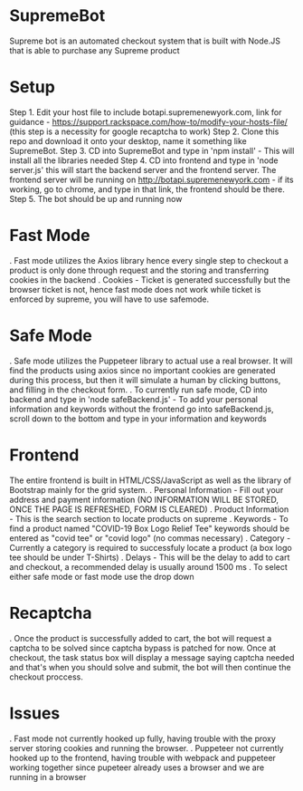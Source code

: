 ﻿# SupremeBot
Supreme bot is an automated checkout system that is built with Node.JS that is able to purchase any Supreme product

# Setup
  Step 1. Edit your host file to include botapi.supremenewyork.com, link for guidance - https://support.rackspace.com/how-to/modify-your-hosts-file/ (this step is a necessity for google recaptcha to work)
  Step 2. Clone this repo and download it onto your desktop, name it something like SupremeBot.
  Step 3. CD into SupremeBot and type in 'npm install' - This will install all the libraries needed
  Step 4. CD into frontend and type in 'node server.js' this will start the backend server and the frontend server. The frontend server will be running on http://botapi.supremenewyork.com - if its working, go to chrome, and type in that link, the frontend should be there.
  Step 5. The bot should be up and running now
  
# Fast Mode
  . Fast mode utilizes the Axios library hence every single step to checkout a product is only done through request and the storing and transferring cookies in the backend
  . Cookies - Ticket is generated successfully but the browser ticket is not, hence fast mode does not work while ticket is enforced by supreme, you will have to use safemode.
  
# Safe Mode
  . Safe mode utilizes the Puppeteer library to actual use a real browser. It will find the products using axios since no important cookies are generated during this process, but then it will simulate a human by clicking buttons, and filling in the checkout form.
  . To currently run safe mode, CD into backend and type in 'node safeBackend.js' - To add your personal information and keywords without the frontend go into safeBackend.js, scroll down to the bottom and type in your information and keywords

# Frontend
  The entire frontend is built in HTML/CSS/JavaScript as well as the library of Bootstrap mainly for the grid system.
  . Personal Information - Fill out your address and payment information (NO INFORMATION WILL BE STORED, ONCE THE PAGE IS REFRESHED, FORM IS CLEARED)
  . Product Information - This is the search section to locate products on supreme
    . Keywords - To find a product named "COVID-19 Box Logo Relief Tee" keywords should be entered as "covid tee" or "covid logo" (no commas necessary)
    . Category - Currently a category is required to successfuly locate a product (a box logo tee should be under T-Shirts)
    . Delays - This will be the delay to add to cart and checkout, a recommended delay is usually around 1500 ms
    . To select either safe mode or fast mode use the drop down
    
 # Recaptcha
  . Once the product is successfully added to cart, the bot will request a captcha to be solved since captcha bypass is patched for now. Once at checkout, the task status box will display a message saying captcha needed and that's when you should solve and submit, the bot will then continue the checkout proccess.
  
# Issues
  . Fast mode not currently hooked up fully, having trouble with the proxy server storing cookies and running the browser.
  . Puppeteer not currently hooked up to the frontend, having trouble with webpack and puppeteer working together since pupeteer already uses a browser and we are running in a browser
